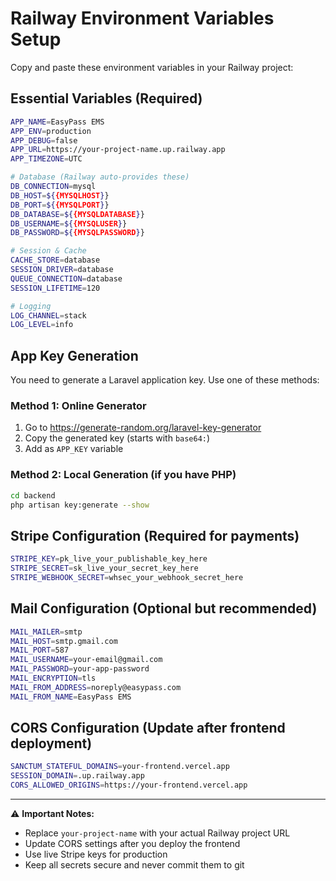 # Railway Environment Variables Setup

Copy and paste these environment variables in your Railway project:

## Essential Variables (Required)

```bash
APP_NAME=EasyPass EMS
APP_ENV=production
APP_DEBUG=false
APP_URL=https://your-project-name.up.railway.app
APP_TIMEZONE=UTC

# Database (Railway auto-provides these)
DB_CONNECTION=mysql
DB_HOST=${{MYSQLHOST}}
DB_PORT=${{MYSQLPORT}}
DB_DATABASE=${{MYSQLDATABASE}}
DB_USERNAME=${{MYSQLUSER}}
DB_PASSWORD=${{MYSQLPASSWORD}}

# Session & Cache
CACHE_STORE=database
SESSION_DRIVER=database
QUEUE_CONNECTION=database
SESSION_LIFETIME=120

# Logging
LOG_CHANNEL=stack
LOG_LEVEL=info
```

## App Key Generation

You need to generate a Laravel application key. Use one of these methods:

### Method 1: Online Generator
1. Go to https://generate-random.org/laravel-key-generator
2. Copy the generated key (starts with `base64:`)
3. Add as `APP_KEY` variable

### Method 2: Local Generation (if you have PHP)
```bash
cd backend
php artisan key:generate --show
```

## Stripe Configuration (Required for payments)

```bash
STRIPE_KEY=pk_live_your_publishable_key_here
STRIPE_SECRET=sk_live_your_secret_key_here
STRIPE_WEBHOOK_SECRET=whsec_your_webhook_secret_here
```

## Mail Configuration (Optional but recommended)

```bash
MAIL_MAILER=smtp
MAIL_HOST=smtp.gmail.com
MAIL_PORT=587
MAIL_USERNAME=your-email@gmail.com
MAIL_PASSWORD=your-app-password
MAIL_ENCRYPTION=tls
MAIL_FROM_ADDRESS=noreply@easypass.com
MAIL_FROM_NAME=EasyPass EMS
```

## CORS Configuration (Update after frontend deployment)

```bash
SANCTUM_STATEFUL_DOMAINS=your-frontend.vercel.app
SESSION_DOMAIN=.up.railway.app
CORS_ALLOWED_ORIGINS=https://your-frontend.vercel.app
```

---

⚠️ **Important Notes:**
- Replace `your-project-name` with your actual Railway project URL
- Update CORS settings after you deploy the frontend
- Use live Stripe keys for production
- Keep all secrets secure and never commit them to git

